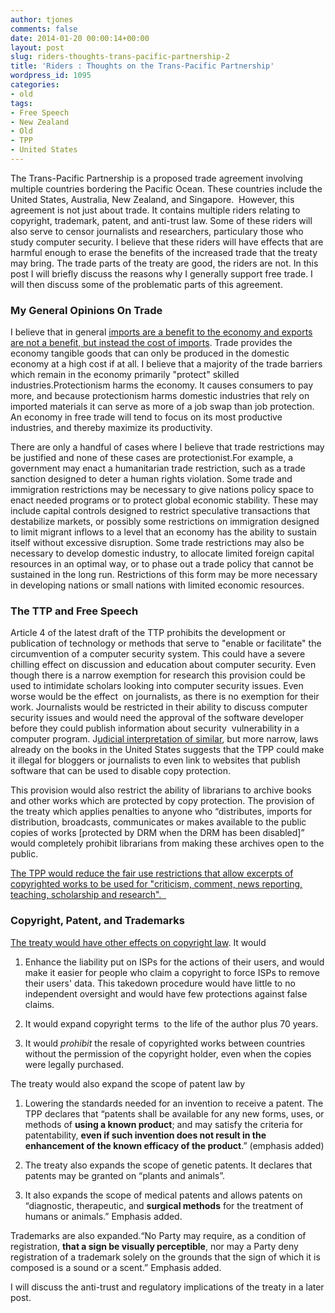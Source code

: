 ```yaml
---
author: tjones
comments: false
date: 2014-01-20 00:00:14+00:00
layout: post
slug: riders-thoughts-trans-pacific-partnership-2
title: 'Riders : Thoughts on the Trans-Pacific Partnership'
wordpress_id: 1095
categories:
- old
tags:
- Free Speech
- New Zealand
- Old
- TPP
- United States
---
```


The Trans-Pacific Partnership is a proposed trade agreement involving multiple countries bordering the Pacific Ocean. These countries include the United States, Australia, New Zealand, and Singapore.  However, this agreement is not just about trade. It contains multiple riders relating to copyright, trademark, patent, and anti-trust law. Some of these riders will also serve to censor journalists and researchers, particulary those who study computer security. I believe that these riders will have effects that are harmful enough to erase the benefits of the increased trade that the treaty may bring. The trade parts of the treaty are good, the riders are not. In this post I will briefly discuss the reasons why I generally support free trade. I will then discuss some of the problematic parts of this agreement.  
<!-- more -->  



### My General Opinions On Trade

 



I believe that in general [imports are a benefit to the economy and exports are not a benefit, but instead the cost of imports](http://www.theglobeandmail.com/report-on-business/economy/economy-lab/imports-are-a-benefit-exports-are-a-cost-is-it-clear-now/article614908/). Trade provides the economy tangible goods that can only be produced in the domestic economy at a high cost if at all. I believe that a majority of the trade barriers which remain in the economy primarily "protect" skilled industries.Protectionism harms the economy. It causes consumers to pay more, and because protectionism harms domestic industries that rely on imported materials it can serve as more of a job swap than job protection. An economy in free trade will tend to focus on its most productive industries, and thereby maximize its productivity.





There are only a handful of cases where I believe that trade restrictions may be justified and none of these cases are protectionist.For example, a government may enact a humanitarian trade restriction, such as a trade sanction designed to deter a human rights violation. Some trade and immigration restrictions may be necessary to give nations policy space to enact needed programs or to protect global economic stability. These may include capital controls designed to restrict speculative transactions that destabilize markets, or possibly some restrictions on immigration designed to limit migrant inflows to a level that an economy has the ability to sustain itself without excessive disruption. Some trade restrictions may also be necessary to develop domestic industry, to allocate limited foreign capital resources in an optimal way, or to phase out a trade policy that cannot be sustained in the long run. Restrictions of this form may be more necessary in developing nations or small nations with limited economic resources.









### The TTP and Free Speech

 



Article 4 of the latest draft of the TTP prohibits the development or publication of technology or methods that serve to "enable or facilitate" the circumvention of a computer security system. This could have a severe chilling effect on discussion and education about computer security. Even though there is a narrow exemption for research this provision could be used to intimidate scholars looking into computer security issues. Even worse would be the effect  on journalists, as there is no exemption for their work. Journalists would be restricted in their ability to discuss computer security issues and would need the approval of the software developer before they could publish information about security  vulnerability in a computer program. J[udicial interpretation of similar](https://www.eff.org/deeplinks/2007/05/09-f9-legal-primer), but more narrow, laws already on the books in the United States suggests that the TPP could make it illegal for bloggers or journalists to even link to websites that publish software that can be used to disable copy protection.





This provision would also restrict the ability of librarians to archive books and other works which are protected by copy protection. The provision of the treaty which applies penalties to anyone who “distributes, imports for distribution, broadcasts, communicates or makes available to the public copies of works [protected by DRM when the DRM has been disabled]” would completely prohibit librarians from making these archives open to the public.





[The TPP would reduce the fair use restrictions that allow excerpts of copyrighted works to be used for "criticism, comment, news reporting, teaching, scholarship and research".  ](https://www.eff.org/deeplinks/2012/08/new-leaked-tpp-puts-fair-use-risk)  





### Copyright, Patent, and Trademarks

 



[The treaty would have other effects on copyright law](https://www.eff.org/issues/tpp). It would  





 
    
  1. Enhance the liability put on ISPs for the actions of their users, and would make it easier for people who claim a copyright to force ISPs to remove their users' data. This takedown procedure would have little to no independent oversight and would have few protections against false claims.

    
  2. It would expand copyright terms  to the life of the author plus 70 years.

    
  3. It would _prohibit_ the resale of copyrighted works between countries without the permission of the copyright holder, even when the copies were legally purchased.

 



The treaty would also expand the scope of patent law by  





 
    
  1. Lowering the standards needed for an invention to receive a patent. The TPP declares that “patents shall be available for any new forms, uses, or methods of **using a known product**; and may satisfy the criteria for patentability, **even if such invention does not result in the enhancement of the known efficacy of the product**.” (emphasis added)

    
  2. The treaty also expands the scope of genetic patents. It declares that patents may be granted on “plants and animals”.

    
  3. It also expands the scope of medical patents and allows patents on “diagnostic, therapeutic, and **surgical methods** for the treatment of humans or animals.” Emphasis added.

 



Trademarks are also expanded.“No Party may require, as a condition of registration, **that a sign be visually perceptible**, nor may a Party deny registration of a trademark solely on the grounds that the sign of which it is composed is a sound or a scent.” Emphasis added.









I will discuss the anti-trust and regulatory implications of the treaty in a later post.
